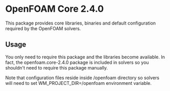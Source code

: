 # OpenFOAM Core 2.4.0
This package provides core libraries, binaries and default configuration required
by the OpenFOAM solvers.

## Usage
You only need to require this package and the libraries become available.
In fact, the openfoam.core-2.4.0 package is included in solvers so you shouldn't
need to require this package manually.

Note that configuration files reside inside /openfoam directory so solvers will need
to set WM_PROJECT_DIR=/openfoam environment variable.
